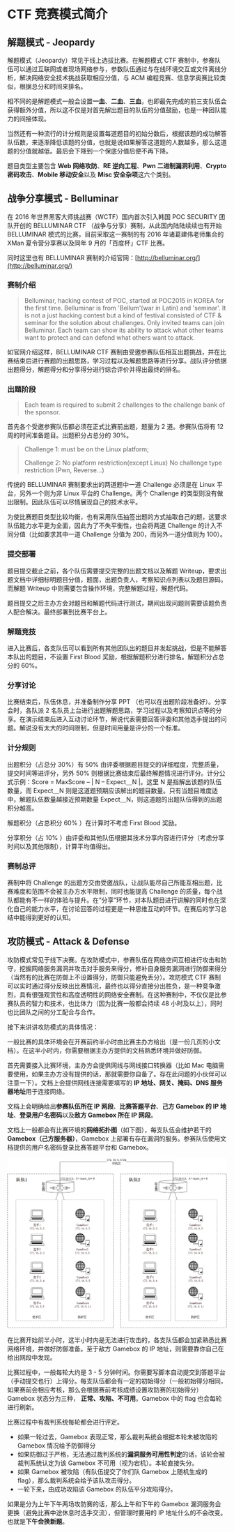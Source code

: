 # CTF 竞赛模式简介

## 解题模式 - Jeopardy

解题模式（Jeopardy）常见于线上选拔比赛。在解题模式 CTF 赛制中，参赛队伍可以通过互联网或者现场网络参与，参数队伍通过与在线环境交互或文件离线分析，解决网络安全技术挑战获取相应分值，与 ACM 编程竞赛、信息学奥赛比较类似，根据总分和时间来排名。

相不同的是解题模式一般会设置**一血**、**二血**、**三血**，也即最先完成的前三支队伍会获得额外分值，所以这不仅是对首先解出题目的队伍的分值鼓励，也是一种团队能力的间接体现。

当然还有一种流行的计分规则是设置每道题目的初始分数后，根据该题的成功解答队伍数，来逐渐降低该题的分值，也就是说如果解答这道题的人数越多，那么这道题的分值就越低。最后会下降到一个保底分值后便不再下降。

题目类型主要包含 **Web 网络攻防**、**RE 逆向工程**、**Pwn 二进制漏洞利用**、**Crypto 密码攻击**、**Mobile 移动安全**以及 **Misc 安全杂项**这六个类别。

## 战争分享模式 - Belluminar

在 2016 年世界黑客大师挑战赛（WCTF）国内首次引入韩国 POC SECURITY 团队开创的 BELLUMINAR CTF （战争与分享）赛制，从此国内陆陆续续也有开始 BELLUMINAR 模式的比赛，目前采取这一赛制的有 2016 年诸葛建伟老师集合的 XMan 夏令营分享赛以及同年 9 月的「百度杯」CTF 比赛。

同时这里也有 BELLUMINAR 赛制的介绍官网：[http://belluminar.org/](http://belluminar.org/)

### 赛制介绍

> Belluminar, hacking contest of POC, started at POC2015 in KOREA for the first time. Belluminar is from 'Bellum'(war in Latin) and 'seminar'. It is not a just hacking contest but a kind of festival consisted of CTF & seminar for the solution about challenges. Only invited teams can join Belluminar. Each team can show its ability to attack what other teams want to protect and can defend what others want to attack.

如官网介绍这样，BELLUMINAR CTF 赛制由受邀参赛队伍相互出题挑战，并在比赛结束后进行赛题的出题思路，学习过程以及解题思路等进行分享。战队评分依据出题得分，解题得分和分享得分进行综合评价并得出最终的排名。

### 出题阶段

> Each team is required to submit 2 challenges to the challenge bank of the sponsor.

首先各个受邀参赛队伍都必须在正式比赛前出题，题量为 2 道。参赛队伍将有 12 周的时间准备题目。出题积分占总分的 30%。

> Challenge 1: must be on the Linux platform; 
>
> Challenge 2: No platform restriction(except Linux) No challenge type restriction (Pwn, Reverse…)

传统的 BELLUMINAR 赛制要求出的两道题中一道 Challenge 必须是在 Linux 平台，另外一个则为非 Linux 平台的 Challenge。两个 Challenge 的类型则没有做出限制。因此队伍可以尽情展现自己的技术水平。

为使比赛题目类型比较均衡，也有采用队伍抽签出题的方式抽取自己的题，这要求队伍能力水平更为全面，因此为了不失平衡性，也会将两道 Challenge 的计入不同分值（比如要求其中一道 Challenge 分值为 200，而另外一道分值则为 100）。

### 提交部署

题目提交截止之前，各个队伍需要提交完整的出题文档以及解题 Writeup，要求出题文档中详细标明题目分值，题面，出题负责人，考察知识点列表以及题目源码。而解题 Writeup 中则需要包含操作环境，完整解题过程，解题代码。

题目提交之后主办方会对题目和解题代码进行测试，期间出现问题则需要该题负责人配合解决。最终部署到比赛平台上。

### 解题竞技

进入比赛后，各支队伍可以看到所有其他团队出的题目并发起挑战，但是不能解答本队出的题目，不设置 First Blood 奖励，根据解题积分进行排名。解题积分占总分的 60%。

### 分享讨论

比赛结束后，队伍休息，并准备制作分享 PPT （也可以在出题阶段准备好）。分享会时，各队派 2 名队员上台进行出题解题思路，学习过程以及考察知识点等的分享。在演示结束后进入互动讨论环节，解说代表需要回答评委和其他选手提出的问题。解说没有太大的时间限制，但是时间用量是评分的一个标准。

### 计分规则

出题积分（占总分 30%）有 50% 由评委根据题目提交的详细程度，完整质量，提交时间等进评分，另外 50% 则根据比赛结束后最终解题情况进行评分。计分公式示例：Score = MaxScore – \| N – Expect＿N \|。这里 N 是指解出该题的队伍数量，而 Expect＿N 则是这道题预期应该解出的题目数量。只有当题目难度适中，解题队伍数量越接近预期数量 Expect＿N，则这道题的出题队伍得到的出题积分越高。

解题积分（占总积分 60% ）在计算时不考虑 First Blood 奖励。

分享积分（占 10% ）由评委和其他队伍根据其技术分享内容进行评分（考虑分享时间以及其他限制），计算平均值得出。

### 赛制总评

赛制中将 Challenge 的出题方交由受邀战队，让战队能尽自己所能互相出题，比赛难度和范围不会被主办方水平限制，同时也能提高 Challenge 的质量，每个战队都能有不一样的体验与提升。在”分享”环节，对本队题目进行讲解的同时也在深化自己的能力水平，在讨论回答的过程更是一种思维互动的环节。在赛后的学习总结中能得到更好的认知。


## 攻防模式 - Attack & Defense

攻防模式常见于线下决赛。在攻防模式中，参赛队伍在网络空间互相进行攻击和防守，挖掘网络服务漏洞并攻击对手服务来得分，修补自身服务漏洞进行防御来得分（当然有的比赛在防御上不设置得分，防御只能避免丢分）。攻防模式 CTF 赛制可以实时通过得分反映出比赛情况，最终也以得分直接分出胜负，是一种竞争激烈，具有很强观赏性和高度透明性的网络安全赛制。在这种赛制中，不仅仅是比参赛队员的智力和技术，也比体力（因为比赛一般都会持续 48 小时及以上），同时也比团队之间的分工配合与合作。

接下来讲讲攻防模式的具体情况：

一般比赛的具体环境会在开赛前约半小时由比赛主办方给出（是一份几页的小文档）。在这半小时内，你需要根据主办方提供的文档熟悉环境并做好防御。

首先需要接入比赛环境，主办方会提供网线与网线接口转换器（比如 Mac 电脑需要使用，如果主办方没有提供的话，那就需要你自备了。存在此问题的小伙伴可以注意一下）。文档上会提供网线连接需要填写的 **IP 地址、网关、掩码、DNS 服务器地址**用于连接网络。

文档上会明确给出**参赛队伍所在 IP 网段**、**比赛答题平台**、**己方 Gamebox 的 IP 地址**、**登录用户名密码**以及**敌方 Gamebox 所在 IP 网段**。

文档上一般都会有比赛环境的**网络拓扑图**（如下图），每支队伍会维护若干的 **Gamebox（己方服务器）**，Gamebox 上部署有存在漏洞的服务。参赛队伍使用文档提供的用户名密码登录比赛答题平台和 Gamebox。

![攻防模式网络拓扑](/introduction/images/network.jpg)

在比赛开始前半小时，这半小时内是无法进行攻击的，各支队伍都会加紧熟悉比赛网络环境，并做好防御准备。至于敌方 Gamebox 的 IP 地址，则需要靠你自己在给出网段中发现。

比赛过程中，一般每轮大约是 3 - 5 分钟时间。你需要写脚本自动提交到答题平台（手动提交也行）上得分。每支队伍都会有一定的初始得分（一般初始得分相同，如果赛前会相应考核，那么会根据赛前考核成绩设置攻防赛的初始得分）Gamebox 状态分为三种， **正常、攻陷、不可用**。Gamebox 中的 flag 也会每轮进行刷新。

比赛过程中有裁判系统每轮都会进行评定。


* 如果一轮过去，Gamebox 表现正常，那么裁判系统会根据本轮未被攻陷的 Gamebox 情况给予防御得分
* 如果防御过于严格，无法通过裁判系统的**漏洞服务可用性判定**的话，该轮会被裁判系统认定为该 Gamebox 不可用（视为宕机）。本轮直接失分。
* 如果 Gamebox 被攻陷（有队伍提交了你们队 Gamebox 上随机生成的 flag），那么裁判系统会给予该队攻击得分。
* 一轮下来，由成功攻陷该 Gamebox 的队伍平分攻陷得分。

如果是分为上午下午两场攻防赛的话，那么上午和下午的 Gamebox 漏洞服务会更换（避免比赛中途休息时选手交流），但管理时要用的 IP 地址什么的不会改变。也就是**下午会换新题**。

